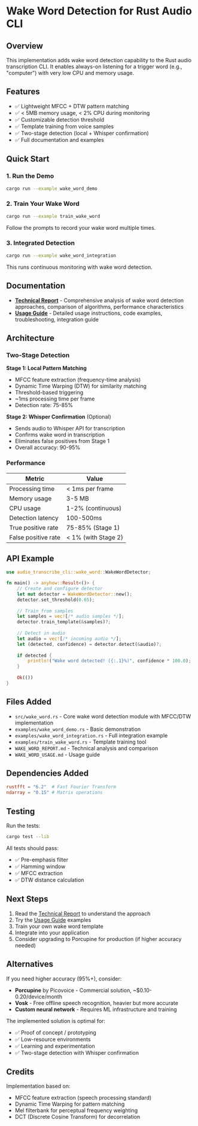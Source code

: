 # Wake Word Detection for Rust Audio CLI

## Overview

This implementation adds wake word detection capability to the Rust audio transcription CLI. It enables always-on listening for a trigger word (e.g., "computer") with very low CPU and memory usage.

## Features

- ✅ Lightweight MFCC + DTW pattern matching
- ✅ < 5MB memory usage, < 2% CPU during monitoring
- ✅ Customizable detection threshold
- ✅ Template training from voice samples
- ✅ Two-stage detection (local + Whisper confirmation)
- ✅ Full documentation and examples

## Quick Start

### 1. Run the Demo

```bash
cargo run --example wake_word_demo
```

### 2. Train Your Wake Word

```bash
cargo run --example train_wake_word
```

Follow the prompts to record your wake word multiple times.

### 3. Integrated Detection

```bash
cargo run --example wake_word_integration
```

This runs continuous monitoring with wake word detection.

## Documentation

- **[Technical Report](WAKE_WORD_REPORT.md)** - Comprehensive analysis of wake word detection approaches, comparison of algorithms, performance characteristics
- **[Usage Guide](WAKE_WORD_USAGE.md)** - Detailed usage instructions, code examples, troubleshooting, integration guide

## Architecture

### Two-Stage Detection

**Stage 1: Local Pattern Matching**
- MFCC feature extraction (frequency-time analysis)
- Dynamic Time Warping (DTW) for similarity matching
- Threshold-based triggering
- ~1ms processing time per frame
- Detection rate: 75-85%

**Stage 2: Whisper Confirmation** (Optional)
- Sends audio to Whisper API for transcription
- Confirms wake word in transcription
- Eliminates false positives from Stage 1
- Overall accuracy: 90-95%

### Performance

| Metric | Value |
|--------|-------|
| Processing time | < 1ms per frame |
| Memory usage | 3-5 MB |
| CPU usage | 1-2% (continuous) |
| Detection latency | 100-500ms |
| True positive rate | 75-85% (Stage 1) |
| False positive rate | < 1% (with Stage 2) |

## API Example

```rust
use audio_transcribe_cli::wake_word::WakeWordDetector;

fn main() -> anyhow::Result<()> {
    // Create and configure detector
    let mut detector = WakeWordDetector::new();
    detector.set_threshold(0.65);
    
    // Train from samples
    let samples = vec![/* audio samples */];
    detector.train_template(&samples)?;
    
    // Detect in audio
    let audio = vec![/* incoming audio */];
    let (detected, confidence) = detector.detect(&audio)?;
    
    if detected {
        println!("Wake word detected! ({:.1}%)", confidence * 100.0);
    }
    
    Ok(())
}
```

## Files Added

- `src/wake_word.rs` - Core wake word detection module with MFCC/DTW implementation
- `examples/wake_word_demo.rs` - Basic demonstration
- `examples/wake_word_integration.rs` - Full integration example
- `examples/train_wake_word.rs` - Template training tool
- `WAKE_WORD_REPORT.md` - Technical analysis and comparison
- `WAKE_WORD_USAGE.md` - Usage guide

## Dependencies Added

```toml
rustfft = "6.2"  # Fast Fourier Transform
ndarray = "0.15" # Matrix operations
```

## Testing

Run the tests:

```bash
cargo test --lib
```

All tests should pass:
- ✅ Pre-emphasis filter
- ✅ Hamming window
- ✅ MFCC extraction
- ✅ DTW distance calculation

## Next Steps

1. Read the [Technical Report](WAKE_WORD_REPORT.md) to understand the approach
2. Try the [Usage Guide](WAKE_WORD_USAGE.md) examples
3. Train your own wake word template
4. Integrate into your application
5. Consider upgrading to Porcupine for production (if higher accuracy needed)

## Alternatives

If you need higher accuracy (95%+), consider:
- **Porcupine** by Picovoice - Commercial solution, ~$0.10-0.20/device/month
- **Vosk** - Free offline speech recognition, heavier but more accurate
- **Custom neural network** - Requires ML infrastructure and training

The implemented solution is optimal for:
- ✅ Proof of concept / prototyping
- ✅ Low-resource environments
- ✅ Learning and experimentation
- ✅ Two-stage detection with Whisper confirmation

## Credits

Implementation based on:
- MFCC feature extraction (speech processing standard)
- Dynamic Time Warping for pattern matching
- Mel filterbank for perceptual frequency weighting
- DCT (Discrete Cosine Transform) for decorrelation
